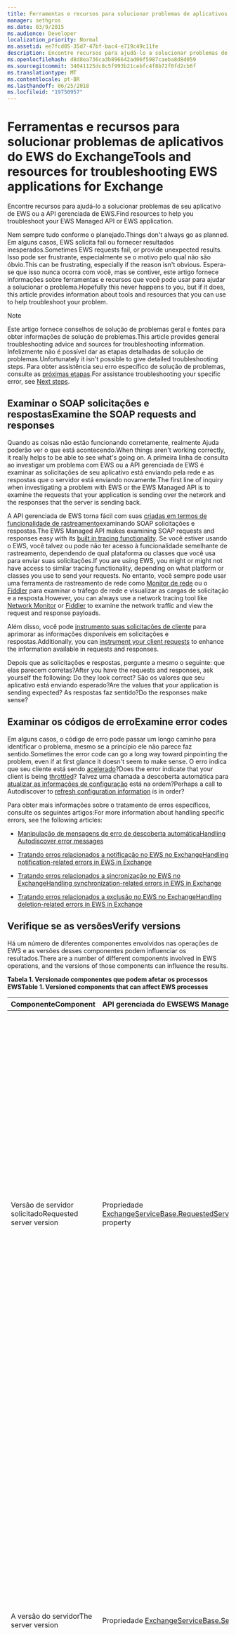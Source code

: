 ```yaml
---
title: Ferramentas e recursos para solucionar problemas de aplicativos do EWS do Exchange
manager: sethgros
ms.date: 03/9/2015
ms.audience: Developer
localization_priority: Normal
ms.assetid: ee7fcd05-35d7-47bf-bac4-e719c49c11fe
description: Encontre recursos para ajudá-lo a solucionar problemas de seu aplicativo de EWS ou a API gerenciada de EWS.
ms.openlocfilehash: d8d8ea736ca3b896642ad06f5987caeba8d8d059
ms.sourcegitcommit: 34041125dc8c5f993b21cebfc4f8b72f0fd2cb6f
ms.translationtype: MT
ms.contentlocale: pt-BR
ms.lasthandoff: 06/25/2018
ms.locfileid: "19750957"
---
```

# <a name="tools-and-resources-for-troubleshooting-ews-applications-for-exchange"></a><span data-ttu-id="96806-103">Ferramentas e recursos para solucionar problemas de aplicativos do EWS do Exchange</span><span class="sxs-lookup"><span data-stu-id="96806-103">Tools and resources for troubleshooting EWS applications for Exchange</span></span>

<span data-ttu-id="96806-104">Encontre recursos para ajudá-lo a solucionar problemas de seu aplicativo de EWS ou a API gerenciada de EWS.</span><span class="sxs-lookup"><span data-stu-id="96806-104">Find resources to help you troubleshoot your EWS Managed API or EWS application.</span></span>
  
<span data-ttu-id="96806-105">Nem sempre tudo conforme o planejado.</span><span class="sxs-lookup"><span data-stu-id="96806-105">Things don't always go as planned.</span></span> <span data-ttu-id="96806-106">Em alguns casos, EWS solicita fail ou fornecer resultados inesperados.</span><span class="sxs-lookup"><span data-stu-id="96806-106">Sometimes EWS requests fail, or provide unexpected results.</span></span> <span data-ttu-id="96806-107">Isso pode ser frustrante, especialmente se o motivo pelo qual não são óbvio.</span><span class="sxs-lookup"><span data-stu-id="96806-107">This can be frustrating, especially if the reason isn't obvious.</span></span> <span data-ttu-id="96806-108">Espera-se que isso nunca ocorra com você, mas se contiver, este artigo fornece informações sobre ferramentas e recursos que você pode usar para ajudar a solucionar o problema.</span><span class="sxs-lookup"><span data-stu-id="96806-108">Hopefully this never happens to you, but if it does, this article provides information about tools and resources that you can use to help troubleshoot your problem.</span></span>
  
> [!NOTE]
> <span data-ttu-id="96806-109">Este artigo fornece conselhos de solução de problemas geral e fontes para obter informações de solução de problemas.</span><span class="sxs-lookup"><span data-stu-id="96806-109">This article provides general troubleshooting advice and sources for troubleshooting information.</span></span> <span data-ttu-id="96806-110">Infelizmente não é possível dar as etapas detalhadas de solução de problemas.</span><span class="sxs-lookup"><span data-stu-id="96806-110">Unfortunately it isn't possible to give detailed troubleshooting steps.</span></span> <span data-ttu-id="96806-111">Para obter assistência seu erro específico de solução de problemas, consulte as [próximas etapas](#bk_NextSteps).</span><span class="sxs-lookup"><span data-stu-id="96806-111">For assistance troubleshooting your specific error, see [Next steps](#bk_NextSteps).</span></span> 
  
## <a name="examine-the-soap-requests-and-responses"></a><span data-ttu-id="96806-112">Examinar o SOAP solicitações e respostas</span><span class="sxs-lookup"><span data-stu-id="96806-112">Examine the SOAP requests and responses</span></span>

<span data-ttu-id="96806-113">Quando as coisas não estão funcionando corretamente, realmente Ajuda poderão ver o que está acontecendo.</span><span class="sxs-lookup"><span data-stu-id="96806-113">When things aren't working correctly, it really helps to be able to see what's going on.</span></span> <span data-ttu-id="96806-114">A primeira linha de consulta ao investigar um problema com EWS ou a API gerenciada de EWS é examinar as solicitações de seu aplicativo está enviando pela rede e as respostas que o servidor está enviando novamente.</span><span class="sxs-lookup"><span data-stu-id="96806-114">The first line of inquiry when investigating a problem with EWS or the EWS Managed API is to examine the requests that your application is sending over the network and the responses that the server is sending back.</span></span>
  
<span data-ttu-id="96806-115">A API gerenciada de EWS torna fácil com suas [criadas em termos de funcionalidade de rastreamento](how-to-trace-requests-responses-to-troubleshoot-ews-managed-api-applications.md)examinando SOAP solicitações e respostas.</span><span class="sxs-lookup"><span data-stu-id="96806-115">The EWS Managed API makes examining SOAP requests and responses easy with its [built in tracing functionality](how-to-trace-requests-responses-to-troubleshoot-ews-managed-api-applications.md).</span></span> <span data-ttu-id="96806-116">Se você estiver usando o EWS, você talvez ou pode não ter acesso à funcionalidade semelhante de rastreamento, dependendo de qual plataforma ou classes que você usa para enviar suas solicitações.</span><span class="sxs-lookup"><span data-stu-id="96806-116">If you are using EWS, you might or might not have access to similar tracing functionality, depending on what platform or classes you use to send your requests.</span></span> <span data-ttu-id="96806-117">No entanto, você sempre pode usar uma ferramenta de rastreamento de rede como [Monitor de rede](http://www.microsoft.com/en-us/download/details.aspx?id=4865) ou o [Fiddler](http://www.telerik.com/fiddler) para examinar o tráfego de rede e visualizar as cargas de solicitação e a resposta.</span><span class="sxs-lookup"><span data-stu-id="96806-117">However, you can always use a network tracing tool like [Network Monitor](http://www.microsoft.com/en-us/download/details.aspx?id=4865) or [Fiddler](http://www.telerik.com/fiddler) to examine the network traffic and view the request and response payloads.</span></span> 
  
<span data-ttu-id="96806-118">Além disso, você pode [instrumento suas solicitações de cliente](instrumenting-client-requests-for-ews-and-rest-in-exchange.md) para aprimorar as informações disponíveis em solicitações e respostas.</span><span class="sxs-lookup"><span data-stu-id="96806-118">Additionally, you can [instrument your client requests](instrumenting-client-requests-for-ews-and-rest-in-exchange.md) to enhance the information available in requests and responses.</span></span> 
  
<span data-ttu-id="96806-119">Depois que as solicitações e respostas, pergunte a mesmo o seguinte: que elas parecem corretas?</span><span class="sxs-lookup"><span data-stu-id="96806-119">After you have the requests and responses, ask yourself the following: Do they look correct?</span></span> <span data-ttu-id="96806-120">São os valores que seu aplicativo está enviando esperado?</span><span class="sxs-lookup"><span data-stu-id="96806-120">Are the values that your application is sending expected?</span></span> <span data-ttu-id="96806-121">As respostas faz sentido?</span><span class="sxs-lookup"><span data-stu-id="96806-121">Do the responses make sense?</span></span>
  
## <a name="examine-error-codes"></a><span data-ttu-id="96806-122">Examinar os códigos de erro</span><span class="sxs-lookup"><span data-stu-id="96806-122">Examine error codes</span></span>

<span data-ttu-id="96806-123">Em alguns casos, o código de erro pode passar um longo caminho para identificar o problema, mesmo se a princípio ele não parece faz sentido.</span><span class="sxs-lookup"><span data-stu-id="96806-123">Sometimes the error code can go a long way toward pinpointing the problem, even if at first glance it doesn't seem to make sense.</span></span> <span data-ttu-id="96806-124">O erro indica que seu cliente está sendo [acelerado](ews-throttling-in-exchange.md)?</span><span class="sxs-lookup"><span data-stu-id="96806-124">Does the error indicate that your client is being [throttled](ews-throttling-in-exchange.md)?</span></span> <span data-ttu-id="96806-125">Talvez uma chamada a descoberta automática para [atualizar as informações de configuração](how-to-refresh-configuration-information-by-using-autodiscover.md) está na ordem?</span><span class="sxs-lookup"><span data-stu-id="96806-125">Perhaps a call to Autodiscover to [refresh configuration information](how-to-refresh-configuration-information-by-using-autodiscover.md) is in order?</span></span> 
  
<span data-ttu-id="96806-126">Para obter mais informações sobre o tratamento de erros específicos, consulte os seguintes artigos:</span><span class="sxs-lookup"><span data-stu-id="96806-126">For more information about handling specific errors, see the following articles:</span></span>
  
- [<span data-ttu-id="96806-127">Manipulação de mensagens de erro de descoberta automática</span><span class="sxs-lookup"><span data-stu-id="96806-127">Handling Autodiscover error messages</span></span>](handling-autodiscover-error-messages.md)
    
- [<span data-ttu-id="96806-128">Tratando erros relacionados a notificação no EWS no Exchange</span><span class="sxs-lookup"><span data-stu-id="96806-128">Handling notification-related errors in EWS in Exchange</span></span>](handling-notification-related-errors-in-ews-in-exchange.md)
    
- [<span data-ttu-id="96806-129">Tratando erros relacionados a sincronização no EWS no Exchange</span><span class="sxs-lookup"><span data-stu-id="96806-129">Handling synchronization-related errors in EWS in Exchange</span></span>](handling-synchronization-related-errors-in-ews-in-exchange.md)
    
- [<span data-ttu-id="96806-130">Tratando erros relacionados a exclusão no EWS no Exchange</span><span class="sxs-lookup"><span data-stu-id="96806-130">Handling deletion-related errors in EWS in Exchange</span></span>](handling-deletion-related-errors-in-ews-in-exchange.md)
    
## <a name="verify-versions"></a><span data-ttu-id="96806-131">Verifique se as versões</span><span class="sxs-lookup"><span data-stu-id="96806-131">Verify versions</span></span>

<span data-ttu-id="96806-132">Há um número de diferentes componentes envolvidos nas operações de EWS e as versões desses componentes podem influenciar os resultados.</span><span class="sxs-lookup"><span data-stu-id="96806-132">There are a number of different components involved in EWS operations, and the versions of those components can influence the results.</span></span>
  
<span data-ttu-id="96806-133">**Tabela 1. Versionado componentes que podem afetar os processos EWS**</span><span class="sxs-lookup"><span data-stu-id="96806-133">**Table 1. Versioned components that can affect EWS processes**</span></span>

|<span data-ttu-id="96806-134">**Componente**</span><span class="sxs-lookup"><span data-stu-id="96806-134">**Component**</span></span>|<span data-ttu-id="96806-135">**API gerenciada do EWS**</span><span class="sxs-lookup"><span data-stu-id="96806-135">**EWS Managed API**</span></span>|<span data-ttu-id="96806-136">**EWS**</span><span class="sxs-lookup"><span data-stu-id="96806-136">**EWS**</span></span>|<span data-ttu-id="96806-137">**Notes**</span><span class="sxs-lookup"><span data-stu-id="96806-137">**Notes**</span></span>|
|:-----|:-----|:-----|:-----|
|<span data-ttu-id="96806-138">Versão de servidor solicitado</span><span class="sxs-lookup"><span data-stu-id="96806-138">Requested server version</span></span>  <br/> |<span data-ttu-id="96806-139">Propriedade [ExchangeServiceBase.RequestedServerVersion](http://msdn.microsoft.com/EN-US/library/microsoft.exchange.webservices.data.exchangeservicebase.requestedserverversion%28v=exchg.80%29.aspx)</span><span class="sxs-lookup"><span data-stu-id="96806-139">[ExchangeServiceBase.RequestedServerVersion](http://msdn.microsoft.com/EN-US/library/microsoft.exchange.webservices.data.exchangeservicebase.requestedserverversion%28v=exchg.80%29.aspx) property</span></span>  <br/> |<span data-ttu-id="96806-140">Elemento [RequestServerVersion](http://msdn.microsoft.com/library/af4032d5-42b3-463e-9d0a-8236d78e5b75%28Office.15%29.aspx)</span><span class="sxs-lookup"><span data-stu-id="96806-140">[RequestServerVersion](http://msdn.microsoft.com/library/af4032d5-42b3-463e-9d0a-8236d78e5b75%28Office.15%29.aspx) element</span></span>  <br/> |<span data-ttu-id="96806-141">Esse valor controla qual versão do esquema do EWS é usado para processar a solicitação do EWS.</span><span class="sxs-lookup"><span data-stu-id="96806-141">This value controls which version of the EWS schema is used to process the EWS request.</span></span> <span data-ttu-id="96806-142">Certifique-se de que a versão do esquema especificada aqui faz sentido para a solicitação que você está enviando.</span><span class="sxs-lookup"><span data-stu-id="96806-142">Make sure that the schema version specified here makes sense for the request you are sending.</span></span> <span data-ttu-id="96806-143">Algumas operações e propriedades não estão disponíveis em versões anteriores do esquema.</span><span class="sxs-lookup"><span data-stu-id="96806-143">Some properties and operations are not available in earlier versions of the schema.</span></span>  <br/> |
|<span data-ttu-id="96806-144">A versão do servidor</span><span class="sxs-lookup"><span data-stu-id="96806-144">The server version</span></span>  <br/> |<span data-ttu-id="96806-145">Propriedade [ExchangeServiceBase.ServerInfo](http://msdn.microsoft.com/EN-US/library/microsoft.exchange.webservices.data.exchangeservicebase.serverinfo%28v=exchg.80%29.aspx)</span><span class="sxs-lookup"><span data-stu-id="96806-145">[ExchangeServiceBase.ServerInfo](http://msdn.microsoft.com/EN-US/library/microsoft.exchange.webservices.data.exchangeservicebase.serverinfo%28v=exchg.80%29.aspx) property</span></span>  <br/> |<span data-ttu-id="96806-146">Elemento [ServerVersionInfo](http://msdn.microsoft.com/library/c04a6872-ca27-432b-aac2-36b023d0afc6%28Office.15%29.aspx)</span><span class="sxs-lookup"><span data-stu-id="96806-146">[ServerVersionInfo](http://msdn.microsoft.com/library/c04a6872-ca27-432b-aac2-36b023d0afc6%28Office.15%29.aspx) element</span></span>  <br/> |<span data-ttu-id="96806-147">Esse valor será retornado pelo servidor em respostas do EWS e indica a versão do servidor que processaram a resposta.</span><span class="sxs-lookup"><span data-stu-id="96806-147">This value is returned by the server in EWS responses, and indicates the version of the server that processed the response.</span></span> <span data-ttu-id="96806-148">Verifique se que esse valor é o que você espera.</span><span class="sxs-lookup"><span data-stu-id="96806-148">Make sure this value is what you expect.</span></span> <span data-ttu-id="96806-149">Se possível, certifique-se de que o servidor do Exchange está executando a atualização mais recente para a sua versão principal do Exchange.</span><span class="sxs-lookup"><span data-stu-id="96806-149">If possible, make sure that the Exchange server is running the most recent update for your major version of Exchange.</span></span>  <br/> |
|<span data-ttu-id="96806-150">A versão de API gerenciada de EWS</span><span class="sxs-lookup"><span data-stu-id="96806-150">The EWS Managed API version</span></span>  <br/> |<span data-ttu-id="96806-151">A propriedade da versão de produto do arquivo Microsoft.Exchange.WebServices.dll.</span><span class="sxs-lookup"><span data-stu-id="96806-151">The Product version property of the Microsoft.Exchange.WebServices.dll file.</span></span>  <br/> |<span data-ttu-id="96806-152">Não aplicável</span><span class="sxs-lookup"><span data-stu-id="96806-152">Not applicable</span></span>  <br/> |<span data-ttu-id="96806-153">Se você estiver usando a API gerenciada de EWS, certifique-se de que você está usando [a versão mais recente](http://aka.ms/ews-managed-api-readme).</span><span class="sxs-lookup"><span data-stu-id="96806-153">If you're using the EWS Managed API, make sure that you are using [the most recent version](http://aka.ms/ews-managed-api-readme).</span></span>  <br/> |
   
## <a name="verify-access"></a><span data-ttu-id="96806-154">Verificar o acesso</span><span class="sxs-lookup"><span data-stu-id="96806-154">Verify access</span></span>

<span data-ttu-id="96806-155">EWS é habilitado por padrão, mas [podem ser alterados padrões](how-to-control-access-to-ews-in-exchange.md).</span><span class="sxs-lookup"><span data-stu-id="96806-155">EWS is enabled by default, but [defaults can be changed](how-to-control-access-to-ews-in-exchange.md).</span></span> <span data-ttu-id="96806-156">Use o cmdlet [Get-OrganizationConfig](http://technet.microsoft.com/en-us/library/bb124754.aspx) para certificar-se de que o EWS está habilitado no servidor e o cmdlet [Get-CASMailbox](http://technet.microsoft.com/en-us/library/aa997571.aspx) para certificar-se de que o EWS é habilitado para caixa de correio do usuário.</span><span class="sxs-lookup"><span data-stu-id="96806-156">Use the [Get-OrganizationConfig](http://technet.microsoft.com/en-us/library/bb124754.aspx) cmdlet to make sure that EWS is enabled on the server, and the [Get-CASMailbox](http://technet.microsoft.com/en-us/library/aa997571.aspx) cmdlet to make sure that EWS is enabled for the user's mailbox.</span></span> <span data-ttu-id="96806-157">Verifique também as duas respostas de cmdlet para um EWS permitem ou bloqueiam lista e certifique-se de que o seu aplicativo não está bloqueado para usando o EWS.</span><span class="sxs-lookup"><span data-stu-id="96806-157">Also check both cmdlet responses for an EWS allow or block list, and make sure that your application isn't blocked from using EWS.</span></span> 
  
<span data-ttu-id="96806-158">Você também deve verificar se as [configurações de autenticação padrão](http://technet.microsoft.com/en-us/library/gg247612%28v=exchg.150%29.aspx) no diretório virtual EWS não foi modificado.</span><span class="sxs-lookup"><span data-stu-id="96806-158">You should also verify that the [default authentication settings](http://technet.microsoft.com/en-us/library/gg247612%28v=exchg.150%29.aspx) on the EWS virtual directory have not been modified.</span></span> 
  
## <a name="try-another-ews-client"></a><span data-ttu-id="96806-159">Tente outro cliente do EWS</span><span class="sxs-lookup"><span data-stu-id="96806-159">Try another EWS client</span></span>

<span data-ttu-id="96806-160">Em alguns casos, é útil tentar a mesma solicitação de outro cliente e a comparação de resultados.</span><span class="sxs-lookup"><span data-stu-id="96806-160">Sometimes it is helpful to try the same request from another client and compare results.</span></span> <span data-ttu-id="96806-161">Se outro cliente obtém resultados diferentes, o que é diferente?</span><span class="sxs-lookup"><span data-stu-id="96806-161">If another client gets different results, what is different?</span></span> <span data-ttu-id="96806-162">Para saber qual é a diferença entre uma solicitação bem-sucedida e uma solicitação com falha pode ajudar a explicam por que uma solicitação específica está falhando.</span><span class="sxs-lookup"><span data-stu-id="96806-162">Figuring out what is different between a successful request and a failed request can help explain why a particular request is failing.</span></span>
  
<span data-ttu-id="96806-163">Embora certamente você pode escrever outro cliente para testar com, você não precisa!</span><span class="sxs-lookup"><span data-stu-id="96806-163">While you can certainly write another client to test with, you don't have to!</span></span> <span data-ttu-id="96806-164">[EWSEditor](http://ewseditor.codeplex.com/) é um cliente de exemplo que usa a API gerenciada de EWS e EWS.</span><span class="sxs-lookup"><span data-stu-id="96806-164">[EWSEditor](http://ewseditor.codeplex.com/) is a sample client that uses the EWS Managed API and EWS.</span></span> <span data-ttu-id="96806-165">Você pode baixar o cliente (incluindo o código-fonte) e usá-lo para testar as solicitações de mesmas que estão falhando em seu aplicativo.</span><span class="sxs-lookup"><span data-stu-id="96806-165">You can download the client (including the source code) and use it to try the same requests that are failing in your application.</span></span> 
  
## <a name="examine-iis-logs"></a><span data-ttu-id="96806-166">Examine os logs do IIS</span><span class="sxs-lookup"><span data-stu-id="96806-166">Examine IIS logs</span></span>

<span data-ttu-id="96806-167">Se você tiver acesso ao Exchange server, a funcionalidade de log fornecida pelos serviços de informações da Internet (IIS) nos servidores de acesso para cliente pode fornecer mais informações sobre falhas.</span><span class="sxs-lookup"><span data-stu-id="96806-167">If you have access to the Exchange server, the logging functionality provided by Internet Information Services (IIS) on the Client Access servers can provide more information about failures.</span></span> <span data-ttu-id="96806-168">No entanto, tenha em mente que o IIS registra somente será útil se você está recebendo um erro HTTP.</span><span class="sxs-lookup"><span data-stu-id="96806-168">However, keep in mind that IIS logs will only be helpful if you are receiving an HTTP error.</span></span>
  
<span data-ttu-id="96806-169">O IIS fornece dois métodos diferentes de log: [log de IIS](http://www.iis.net/learn/manage/provisioning-and-managing-iis/configure-logging-in-iis) e [falhas nas solicitações de rastreamento](http://www.iis.net/learn/troubleshoot/using-failed-request-tracing/troubleshooting-failed-requests-using-tracing-in-iis).</span><span class="sxs-lookup"><span data-stu-id="96806-169">IIS provides two different logging methods: [IIS logging](http://www.iis.net/learn/manage/provisioning-and-managing-iis/configure-logging-in-iis) and [failed requests tracing](http://www.iis.net/learn/troubleshoot/using-failed-request-tracing/troubleshooting-failed-requests-using-tracing-in-iis).</span></span> <span data-ttu-id="96806-170">Para trabalhar com os logs do IIS, você pode usar o [Log Parser Studio](http://blogs.technet.com/b/exchange/archive/2012/03/07/introducing-log-parser-studio.aspx), que inclui um número de consultas do EWS internas.</span><span class="sxs-lookup"><span data-stu-id="96806-170">To work with IIS logs, you can use [Log Parser Studio](http://blogs.technet.com/b/exchange/archive/2012/03/07/introducing-log-parser-studio.aspx), which includes a number of built-in EWS queries.</span></span>
  
## <a name="next-steps"></a><span data-ttu-id="96806-171">Próximas etapas</span><span class="sxs-lookup"><span data-stu-id="96806-171">Next steps</span></span>
<span data-ttu-id="96806-172"><a name="bk_NextSteps"> </a></span><span class="sxs-lookup"><span data-stu-id="96806-172"></span></span>

<span data-ttu-id="96806-173">Agora que você aprendeu sobre as ferramentas e recursos que você pode usar para solucionar problemas, talvez seja necessário ajuda a entender as informações fornecidas por essas ferramentas.</span><span class="sxs-lookup"><span data-stu-id="96806-173">Now that you've learned about the tools and resources that you can use to troubleshoot, you might need help understanding the information provided by those tools.</span></span> <span data-ttu-id="96806-174">A seguir estão algumas opções para obtenção de Ajuda:</span><span class="sxs-lookup"><span data-stu-id="96806-174">The following are some options for getting help:</span></span>
  
- <span data-ttu-id="96806-175">[Fórum de desenvolvimento do Exchange Server no MSDN](http://social.msdn.microsoft.com/Forums/en-US/home?category=exchangeserver) — faça uma pergunta da comunidade de desenvolvimento do MSDN Exchange Server.</span><span class="sxs-lookup"><span data-stu-id="96806-175">[Exchange Server Development forum on MSDN](http://social.msdn.microsoft.com/Forums/en-US/home?category=exchangeserver) — Ask a question of the MSDN Exchange Server development community.</span></span> 
    
- <span data-ttu-id="96806-176">[StackOverflow](http://stackoverflow.com/tags/ews) — faça uma pergunta da comunidade do StackOverflow.</span><span class="sxs-lookup"><span data-stu-id="96806-176">[StackOverflow](http://stackoverflow.com/tags/ews) — Ask a question of the StackOverflow community.</span></span> <span data-ttu-id="96806-177">Certifique-se de marcar sua postagem com "ews".</span><span class="sxs-lookup"><span data-stu-id="96806-177">Be sure to tag your post with "ews".</span></span> 
    
- <span data-ttu-id="96806-178">[Suporte da Microsoft](http://support.microsoft.com/ph/730/en-us) — contate um profissional de suporte da Microsoft para obter assistência.</span><span class="sxs-lookup"><span data-stu-id="96806-178">[Microsoft Support](http://support.microsoft.com/ph/730/en-us) — Contact a Microsoft support professional for assistance.</span></span> 
    
## <a name="see-also"></a><span data-ttu-id="96806-179">Confira também</span><span class="sxs-lookup"><span data-stu-id="96806-179">See also</span></span>


<span data-ttu-id="96806-180">Consulte os seguintes artigos:</span><span class="sxs-lookup"><span data-stu-id="96806-180">See the following articles:</span></span>
  
- [<span data-ttu-id="96806-181">Develop web service clients for Exchange</span><span class="sxs-lookup"><span data-stu-id="96806-181">Develop web service clients for Exchange</span></span>](develop-web-service-clients-for-exchange.md)
    
- [<span data-ttu-id="96806-182">Solicitações e respostas para solucionar problemas de aplicativos do EWS Managed API de rastreamento</span><span class="sxs-lookup"><span data-stu-id="96806-182">Trace requests and responses to troubleshoot EWS Managed API applications</span></span>](how-to-trace-requests-responses-to-troubleshoot-ews-managed-api-applications.md)
    
- [<span data-ttu-id="96806-183">Instrumentação solicitações de clientes para o EWS e REST no Exchange</span><span class="sxs-lookup"><span data-stu-id="96806-183">Instrumenting client requests for EWS and REST in Exchange</span></span>](instrumenting-client-requests-for-ews-and-rest-in-exchange.md)
    
- [<span data-ttu-id="96806-184">EWS limitação no Exchange</span><span class="sxs-lookup"><span data-stu-id="96806-184">EWS throttling in Exchange</span></span>](ews-throttling-in-exchange.md)
    
- [<span data-ttu-id="96806-185">Atualizar informações de configuração usando a descoberta automática</span><span class="sxs-lookup"><span data-stu-id="96806-185">Refresh configuration information by using Autodiscover</span></span>](how-to-refresh-configuration-information-by-using-autodiscover.md)
    
- [<span data-ttu-id="96806-186">Manipulação de mensagens de erro de descoberta automática</span><span class="sxs-lookup"><span data-stu-id="96806-186">Handling Autodiscover error messages</span></span>](handling-autodiscover-error-messages.md)
    
- [<span data-ttu-id="96806-187">Tratando erros relacionados a notificação no EWS no Exchange</span><span class="sxs-lookup"><span data-stu-id="96806-187">Handling notification-related errors in EWS in Exchange</span></span>](handling-notification-related-errors-in-ews-in-exchange.md)
    
- [<span data-ttu-id="96806-188">Tratando erros relacionados a sincronização no EWS no Exchange</span><span class="sxs-lookup"><span data-stu-id="96806-188">Handling synchronization-related errors in EWS in Exchange</span></span>](handling-synchronization-related-errors-in-ews-in-exchange.md)
    
- [<span data-ttu-id="96806-189">Tratando erros relacionados a exclusão no EWS no Exchange</span><span class="sxs-lookup"><span data-stu-id="96806-189">Handling deletion-related errors in EWS in Exchange</span></span>](handling-deletion-related-errors-in-ews-in-exchange.md)
    
- [<span data-ttu-id="96806-190">Configurando o log no IIS</span><span class="sxs-lookup"><span data-stu-id="96806-190">Configuring Logging in IIS</span></span>](http://www.iis.net/learn/manage/provisioning-and-managing-iis/configure-logging-in-iis)
    
- [<span data-ttu-id="96806-191">Solucionando problemas de falha solicitações usando o rastreamento no IIS 7</span><span class="sxs-lookup"><span data-stu-id="96806-191">Troubleshooting Failed Requests Using Tracing in IIS 7</span></span>](http://www.iis.net/learn/troubleshoot/using-failed-request-tracing/troubleshooting-failed-requests-using-tracing-in-iis)
    
- [<span data-ttu-id="96806-192">Introdução: O Log Parser Studio</span><span class="sxs-lookup"><span data-stu-id="96806-192">Introducing: Log Parser Studio</span></span>](http://blogs.technet.com/b/exchange/archive/2012/03/07/introducing-log-parser-studio.aspx)
    
- [<span data-ttu-id="96806-193">Configurações padrão para os diretórios virtuais do Exchange</span><span class="sxs-lookup"><span data-stu-id="96806-193">Default Settings for Exchange Virtual Directories</span></span>](http://technet.microsoft.com/en-us/library/gg247612%28v=exchg.150%29.aspx)
    
<span data-ttu-id="96806-194">Baixe o seguinte:</span><span class="sxs-lookup"><span data-stu-id="96806-194">Download the following:</span></span>
  
- [<span data-ttu-id="96806-195">Microsoft Network Monitor 3.4</span><span class="sxs-lookup"><span data-stu-id="96806-195">Microsoft Network Monitor 3.4</span></span>](http://www.microsoft.com/en-us/download/details.aspx?id=4865)
    
- [<span data-ttu-id="96806-196">Fiddler</span><span class="sxs-lookup"><span data-stu-id="96806-196">Fiddler</span></span>](http://www.telerik.com/fiddler)
    
- [<span data-ttu-id="96806-197">EWSEditor</span><span class="sxs-lookup"><span data-stu-id="96806-197">EWSEditor</span></span>](http://ewseditor.codeplex.com/)
    
- [<span data-ttu-id="96806-198">API gerenciada de serviços Web do Exchange</span><span class="sxs-lookup"><span data-stu-id="96806-198">Exchange Web Services Managed API</span></span>](http://go.microsoft.com/fwlink/?LinkID=255472)
    

